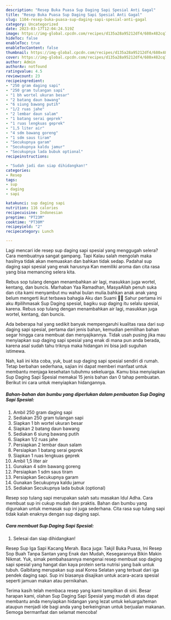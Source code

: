 ```yaml
---
description: "Resep Buka Puasa Sup Daging Sapi Spesial Anti Gagal"
title: "Resep Buka Puasa Sup Daging Sapi Spesial Anti Gagal"
slug: 1104-resep-buka-puasa-sup-daging-sapi-spesial-anti-gagal
category: Uncategorized
date: 2023-03-17T12:04:24.519Z
image: https://img-global.cpcdn.com/recipes/d135a28a95212df4/680x482cq70/sup-daging-sapi-spesial-foto-resep-utama.jpg
hideToc: false
enableToc: true
enableTocContent: false
thumbnail: https://img-global.cpcdn.com/recipes/d135a28a95212df4/680x482cq70/sup-daging-sapi-spesial-foto-resep-utama.jpg
cover: https://img-global.cpcdn.com/recipes/d135a28a95212df4/680x482cq70/sup-daging-sapi-spesial-foto-resep-utama.jpg
author: Admin
authorAv: notfound
ratingvalue: 4.5
reviewcount: 23
recipeingredient:
- "250 gram daging sapi"
- "250 gram tulangan sapi"
- "1 bh wortel ukuran besar"
- "2 batang daun bawang"
- "6 siung bawang putih"
- "1/2 ruas jahe"
- "2 lembar daun salam"
- "1 batang serai geprek"
- "1 ruas lengkuas geprek"
- "1,5 liter air"
- "4 sdm bawang goreng"
- "1 sdm saus tiram"
- "Secukupnya garam"
- "Secukupnya kaldu jamur"
- "Secukupnya lada bubuk optional"
recipeinstructions:

- "Sudah jadi dan siap dihidangkan!"
categories:
- Resep
tags:
- sup
- daging
- sapi

katakunci: sup daging sapi 
nutrition: 116 calories
recipecuisine: Indonesian
preptime: "PT23M"
cooktime: "PT30M"
recipeyield: "2"
recipecategory: Lunch

---
```



Lagi mencari ide resep sup daging sapi spesial yang menggugah selera? Cara membuatnya sangat gampang. Tapi Kalau salah mengolah maka hasilnya tidak akan memuaskan dan bahkan tidak sedap. Padahal sup daging sapi spesial yang enak harusnya Kan memiliki aroma dan cita rasa yang bisa memancing selera kita.


Rebus sop tulang dengan menambahkan air lagi, masukkan juga wortel, kentang, dan buncis. Marhaban Yaa Ramadhan, MasyaAllah penuh suka dan cita kami menyambut mu wahai bulan mulia.bahkan anak anak yang belum mengerti ikut terbawa bahagia Aku dan Suami 🤲🥰 Sahur pertama ini aku #pilihmasak Sup Daging spesial, bagiku sup daging itu selalu spesial, karena. Rebus sop tulang dengan menambahkan air lagi, masukkan juga wortel, kentang, dan buncis.

Ada beberapa hal yang sedikit banyak mempengaruhi kualitas rasa dari sup daging sapi spesial, pertama dari jenis bahan, kemudian pemilihan bahan segar hingga cara membuat dan menyajikannya. Tidak usah pusing jika mau menyiapkan sup daging sapi spesial yang enak di mana pun anda berada, karena asal sudah tahu triknya maka hidangan ini bisa jadi suguhan istimewa.


Nah, kali ini kita coba, yuk, buat sup daging sapi spesial sendiri di rumah. Tetap berbahan sederhana, sajian ini dapat memberi manfaat untuk membantu menjaga kesehatan tubuhmu sekeluarga. Kamu bisa menyiapkan Sup Daging Sapi Spesial memakai 15 jenis bahan dan 0 tahap pembuatan. Berikut ini cara untuk menyiapkan hidangannya.

<!--inarticleads1-->

##### Bahan-bahan dan bumbu yang diperlukan dalam pembuatan Sup Daging Sapi Spesial:

1. Ambil 250 gram daging sapi
1. Sediakan 250 gram tulangan sapi
1. Siapkan 1 bh wortel ukuran besar
1. Siapkan 2 batang daun bawang
1. Sediakan 6 siung bawang putih
1. Siapkan 1/2 ruas jahe
1. Persiapkan 2 lembar daun salam
1. Persiapkan 1 batang serai geprek
1. Siapkan 1 ruas lengkuas geprek
1. Ambil 1,5 liter air
1. Gunakan 4 sdm bawang goreng
1. Persiapkan 1 sdm saus tiram
1. Persiapkan Secukupnya garam
1. Gunakan Secukupnya kaldu jamur
1. Sediakan Secukupnya lada bubuk (optional)


Resep sop tulang sapi merupakan salah satu masakan Idul Adha. Cara membuat sup ini cukup mudah dan praktis. Bahan dan bumbu yang digunakan untuk memasak sup ini juga sederhana. Cita rasa sup tulang sapi tidak kalah enaknya dengan sup daging sapi. 

<!--inarticleads2-->

##### Cara membuat Sup Daging Sapi Spesial:


1. Selesai dan siap dihidangkan!

Resep Sup Iga Sapi Kacang Merah. Baca juga: Takjil Buka Puasa, Ini Resep Sop Buah Tanpa Santan yang Enak dan Mudah, Kesegarannya Bikin Makin Nikmat. Yuk, simak pembahasannya mengenai resep membuat sop daging sapi spesial yang hangat dan kaya protein serta nutrisi yang baik untuk tubuh. Galbitang merupakan sup asal Korea Selatan yang terbuat dari iga pendek daging sapi. Sup ini biasanya disajikan untuk acara-acara spesial seperti jamuan makan atau pernikahan. 

Terima kasih telah membaca resep yang kami tampilkan di sini. Besar harapan kami, olahan Sup Daging Sapi Spesial yang mudah di atas dapat membantu anda menyiapkan hidangan yang lezat untuk keluarga/teman ataupun menjadi ide bagi anda yang berkeinginan untuk berjualan makanan. Semoga bermanfaat dan selamat mencoba!
